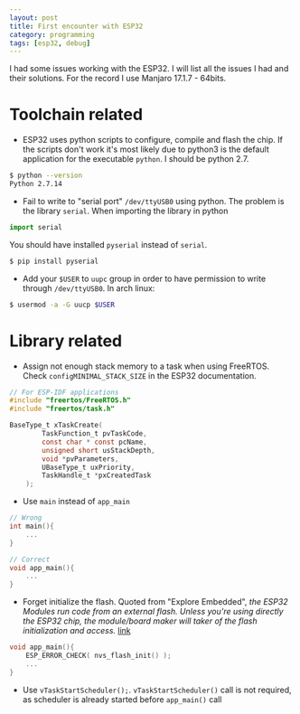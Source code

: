 ```yaml
---
layout: post
title: First encounter with ESP32
category: programming
tags: [esp32, debug]
---
```


I had some issues working with the ESP32. I will list all the issues I had and their solutions. For the record I use Manjaro 17.1.7 - 64bits.

# Toolchain related 
- ESP32 uses python scripts to configure, compile and flash the chip. If the scripts don't work it's most likely due to  python3 is the default application for the executable `python`. I should be python 2.7.

```sh
$ python --version
Python 2.7.14
```

- Fail to write to "serial port" `/dev/ttyUSB0` using python. The problem is the library `serial`. When importing the library in python 

```python
import serial
```

You should have installed `pyserial` instead of `serial`.

```sh
$ pip install pyserial
```

- Add your `$USER` to `uupc` group in order to have permission to write through `/dev/ttyUSB0`.  In arch linux:

```sh
$ usermod -a -G uucp $USER
```

# Library related
- Assign not enough stack memory to a task when using FreeRTOS. Check `configMINIMAL_STACK_SIZE` in the ESP32 documentation.

```c
// For ESP-IDF applications
#include "freertos/FreeRTOS.h"
#include "freertos/task.h"

BaseType_t xTaskCreate( 
        TaskFunction_t pvTaskCode, 
        const char * const pcName, 
        unsigned short usStackDepth, 
        void *pvParameters, 
        UBaseType_t uxPriority, 
        TaskHandle_t *pxCreatedTask 
    );
```

- Use `main` instead of `app_main`

```c
// Wrong
int main(){
    ...
}

// Correct
void app_main(){
    ...
}
```


-  Forget initialize the flash. Quoted from "Explore Embedded", _the ESP32 Modules run code from an external flash. Unless you're using directly the ESP32 chip, the module/board maker will taker of the flash initialization and access._ [link](https://exploreembedded.com/wiki/Hello_World_with_ESP32_Explained#RTOS)

```c
void app_main(){
    ESP_ERROR_CHECK( nvs_flash_init() );
    ...
}
````
 
- Use `vTaskStartScheduler();`.  `vTaskStartScheduler()` call is not required, as scheduler is already started before `app_main()` call

